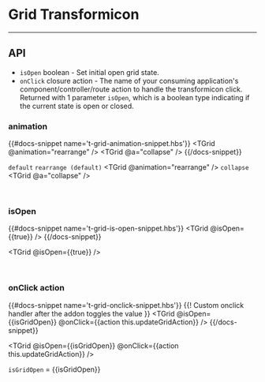 # Grid Transformicon
---
## API
  * `isOpen` boolean - Set initial open grid state.
  * `onClick` closure action - The name of your consuming application's component/controller/route action to handle the transformicon click. Returned with 1 parameter `isOpen`, which is a boolean type indicating if the current state is open or closed.

### animation
{{#docs-snippet name='t-grid-animation-snippet.hbs'}}
  <TGrid />
  <TGrid @animation="rearrange" />
  <TGrid @a="collapse" />
{{/docs-snippet}}

`default`
<TGrid />
`rearrange (default)`
<TGrid @animation="rearrange" />
`collapse`
<TGrid @a="collapse" />

<br />

### isOpen
{{#docs-snippet name='t-grid-is-open-snippet.hbs'}}
  <TGrid @isOpen={{true}} />
{{/docs-snippet}}

<TGrid @isOpen={{true}} />

<br />

### onClick action
{{#docs-snippet name='t-grid-onclick-snippet.hbs'}}
  {{! Custom onclick handler after the addon toggles the value }}
  <TGrid
    @isOpen={{isGridOpen}}
    @onClick={{action this.updateGridAction}} />
{{/docs-snippet}}

<TGrid 
  @isOpen={{isGridOpen}}
  @onClick={{action this.updateGridAction}} />

`isGridOpen` = {{isGridOpen}}
